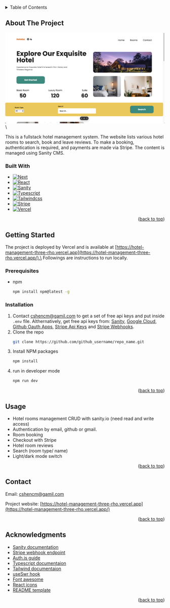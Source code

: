 <a id="readme-top"></a>

<details>
  <summary>Table of Contents</summary>
  <ol>
    <li>
      <a href="#about-the-project">About The Project</a>
      <ul>
        <li><a href="#built-with">Built With</a></li>
      </ul>
    </li>
    <li>
      <a href="#getting-started">Getting Started</a>
      <ul>
        <li><a href="#prerequisites">Prerequisites</a></li>
        <li><a href="#installation">Installation</a></li>
      </ul>
    </li>
    <li><a href="#usage">Usage</a></li>
    <li><a href="#contact">Contact</a></li>
    <li><a href="#acknowledgments">Acknowledgments</a></li>
  </ol>
</details>

## About The Project

<img src="./public/images/project-screenshot.png" alt="Project Screenshot" width="600px" />\


This is a fullstack hotel management system. The website lists various hotel rooms to search, book and leave reviews. To make a booking, authentication is required, and payments are made via Stripe. The content is managed using Sanity CMS.

### Built With

* [![Next][Next.js]][Next-url]
* [![React][React.js]][React-url]
* [![Sanity][Sanity.io]][Sanity-url]
* [![Typescript][Typescript]][Typescript-url]
* [![Tailwindcss][Tailwindcss]][Tailwind-url]
* [![Stripe][Stripe]][Stripe-url]
* [![Vercel][Vercel]][Vercel-url]

<p align="right">(<a href="#readme-top">back to top</a>)</p>

## Getting Started
The project is deployed by Vercel and is available at [https://hotel-management-three-rho.vercel.app](https://hotel-management-three-rho.vercel.app/).\
Followings are instructions to run locally.

### Prerequisites
* npm
  ```sh
  npm install npm@latest -g
  ```
### Installation
1. Contact [cshencm@gamil.com](cshencm@gamil.com) to get a set of free api keys and put inside ```.env``` file. Althernatively, get free api keys from: [Sanity](https://www.sanity.io), [Google Cloud](https://cloud.google.com), [Github Oauth Apps](https://github.com), [Stripe Api Keys](https://dashboard.stripe.com) and [Stripe Webhooks](https://dashboard.stripe.com).
2. Clone the repo
   ```sh
   git clone https://github.com/github_username/repo_name.git
   ```
3. Install NPM packages
   ```sh
   npm install
   ```
4. run in developer mode
    ```sh
    npm run dev
    ```
<p align="right">(<a href="#readme-top">back to top</a>)</p>

## Usage

* Hotel rooms management CRUD with sanity.io (need read and write access)
* Authentication by email, github or gmail.
* Room booking
* Checkout with Stripe
* Hotel room reviews
* Search (room type/ name)
* Light/dark mode switch

<p align="right">(<a href="#readme-top">back to top</a>)</p>


## Contact
Email: cshencm@gamil.com

Project website: [https://hotel-management-three-rho.vercel.app](https://hotel-management-three-rho.vercel.app/)

<p align="right">(<a href="#readme-top">back to top</a>)</p>

## Acknowledgments

* [Sanity documentation](https://www.sanity.io/docs?gad_source=1&gbraid=0AAAAA99_fprVSqPr8nVT31vdrQmlfGcg_&gclid=CjwKCAjw1NK4BhAwEiwAVUHPUHvJ_Fz5NDXnTIP2slvWrUQyqph9hYvGRq9fW3Ud3QTLoyf6GolBoBoCFX0QAvD_BwE)
* [Stripe webhook endpoint](https://docs.stripe.com/webhooks/quickstart)
* [Auth.js guide](https://authjs.dev/guides/debugging)
* [Typescript documentaion](https://www.typescriptlang.org/docs/)
* [Tailwind documentaion](https://v2.tailwindcss.com/docs)
* [useSwr hook](https://swr.vercel.app/docs/getting-started)
* [Font awesome](https://fontawesome.com)
* [React icons](https://react-icons.github.io/react-icons/search/)
* [README template](https://github.com/othneildrew/Best-README-Template?tab=readme-ov-file)

<p align="right">(<a href="#readme-top">back to top</a>)</p>


[Next.js]:  https://img.shields.io/badge/next.js-000000?style=for-the-badge&logo=nextdotjs&logoColor=white
[Next-url]: https://nextjs.org/
[React.js]: https://img.shields.io/badge/React-20232A?style=for-the-badge&logo=react&logoColor=61DAFB
[React-url]: https://reactjs.org/
[Sanity.io]:https://img.shields.io/badge/sanity-F03E2F?style=for-the-badge&logo=sanity&logoColor=white
[Sanity-url]:https://www.sanity.io
[Tailwindcss]:https://img.shields.io/badge/Tailwind_CSS-38B2AC?style=for-the-badge&logo=tailwind-css&logoColor=white
[Tailwind-url]:https://tailwindcss.com
[Stripe]:https://img.shields.io/badge/Stripe-626CD9?style=for-the-badge&logo=Stripe&logoColor=whit
[Stripe-url]:https://stripe.com
[Vercel]:https://img.shields.io/badge/Vercel-000000?style=for-the-badge&logo=vercel&logoColor=white
[Vercel-url]:https://vercel.com/
[Typescript]:https://img.shields.io/badge/TypeScript-007ACC?style=for-the-badge&logo=typescript&logoColor=white
[Typescript-url]:https://www.typescriptlang.org